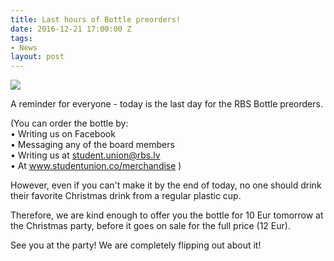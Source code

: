 ```yaml
---
title: Last hours of Bottle preorders!
date: 2016-12-21 17:00:00 Z
tags:
- News
layout: post
---
```


![](/uploads/versions/giphy-2---x----480-270x---.gif)

A reminder for everyone - today is the last day for the RBS Bottle preorders.

(You can order the bottle by:
<br>• Writing us on Facebook
<br>• Messaging any of the board members
<br>• Writing us at student.union@rbs.lv
<br>• At www.studentunion.co/merchandise )

However, even if you can't make it by the end of today, no one should drink their favorite Christmas drink from a regular plastic cup.

Therefore, we are kind enough to offer you the bottle for 10 Eur tomorrow at the Christmas party, before it goes on sale for the full price (12 Eur).

See you at the party! We are completely flipping out about it!